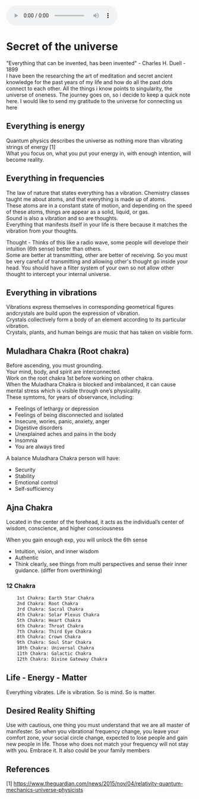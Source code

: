 <audio controls  loop autoplay>
  <source type="audio/mp3" src="https://www.youtube.com/watch?v=EBSegrHpreY"></source>
</audio>

# Secret of the universe
"Everything that can be invented, has been invented" - Charles H. Duell - 1899 <br>
I have been the researching the art of meditation and secret ancient knowledge for the past years of my life and how do all the past dots connect to each other. All the things i know points to singularity, the universe of oneness. The journey goes on, so i decide to keep a quick note here. I would like to send my gratitude to the universe for connecting us here  <br>

## Everything is energy
Quantum physics describes the universe as nothing more than vibrating strings of energy [1] <br>
What you focus on, what you put your energy in, with enough intention, will become reality.

## Everything in frequencies

The law of nature that states everything has a vibration. Chemistry classes taught me about atoms, and that everything is made up of atoms. <br>
These atoms are in a constant state of motion, and depending on the speed of these atoms, things are appear as a solid, liquid, or gas. <br>
Sound is also a vibration and so are thoughts. <br>
Everything that manifests itself in your life is there because it matches the vibration from your thoughts. <br>

Thought - Thinks of this like a radio wave, some people will develope their intuition (6th sense) better than others. <br>
Some are better at transmitting, other are better of receiving. So you must be very careful of transmitting and allowing other's thought go inside your head.
You should have a filter system of your own so not allow other thought to intercept your internal universe. <br>

## Everything in vibrations

Vibrations express themselves in corresponding geometrical figures andcrystals are build upon the expression of vibration.  <br>
Crystals collectively form a body of an element according to its particular vibration.  <br>
Crystals, plants, and human beings are music that has taken on visible form.  <br>

## Muladhara Chakra (Root chakra)
Before ascending, you must grounding.  <br>
Your mind, body, and spirit are interconnected. <br>
Work on the root chakra 1st before working on other chakra.  <br>
When the Muladhara Chakra is blocked and imbalanced, it can cause mental stress which is visible through one’s physicality.  <br>
These symtoms, for years of observance, including:  <br>
* Feelings of lethargy or depression
* Feelings of being disconnected and isolated
* Insecure, wories, panic, anxiety, anger 
* Digestive disorders
* Unexplained aches and pains in the body
* Insomnia
* You are always tired

A balance Muladhara Chakra person will have:
* Security
* Stability
* Emotional control
* Self-sufficiency

## Ajna Chakra
Located in the center of the forehead, it acts as the individual’s center of wisdom, conscience, and higher consciousness<br>

When you gain enough exp, you will unlock the 6th sense
* Intuition, vision, and inner wisdom
* Authentic
* Think clearly, see things from multi perspectives and sense their inner guidance. (differ from overthinking)

### 12 Chakra
```bash
    1st Chakra: Earth Star Chakra
    2nd Chakra: Root Chakra 
    3rd Chakra: Sacral Chakra 
    4th Chakra: Solar Plexus Chakra
    5th Chakra: Heart Chakra
    6th Chakra: Throat Chakra
    7th Chakra: Third Eye Chakra
    8th Chakra: Crown Chakra
    9th Chakra: Soul Star Chakra
    10th Chakra: Universal Chakra 
    11th Chakra: Galactic Chakra
    12th Chakra: Divine Gateway Chakra
```

## Life - Energy - Matter

Everything vibrates. Life is vibration. So is mind. So is matter. 

## Desired Reality Shifting

Use with cautious, one thing you must understand that we are all master of manifester. So when you vibrational frequency change, you leave your comfort zone, your social circle change, expected to lose people and gain new people in life. Those who does not match your frequency will not stay with you. Embrace it.
It also could be your family members

## References
[1] https://www.theguardian.com/news/2015/nov/04/relativity-quantum-mechanics-universe-physicists
